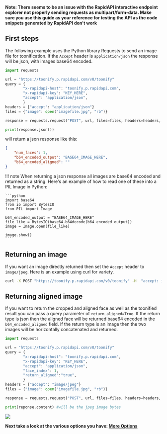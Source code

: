 **Note: There seems to be an issue with the RapidAPI interactive endpoint explorer not properly sending requests as multipart/form-data. Make sure you use this guide as your reference for testing the API as the code snippets generated by RapidAPI don't work**

## First steps

The following example uses the Python library Requests to send an image file for toonification. If the `Accept` header is `application/json` the response will be json, with images base64 encoded. 

```python
import requests

url = "https://toonify.p.rapidapi.com/v0/toonify"
query = {
        "x-rapidapi-host": "toonify.p.rapidapi.com",
        "x-rapidapi-key": "KEY_HERE",
        "accept": "application/json",
        }
headers = {"accept": "application/json"}
files = {"image": open("imagefile.jpg", "rb")}

response = requests.request("POST", url, files=files, headers=headers, params=query)

print(response.json())
```

will return a json response like this:

```json
{
    "num_faces": 1,
    "b64_encoded_output": "BASE64_IMAGE_HERE",
    "b64_encoded_aligned": ""
}
```

!!! note
    When returning a json response all images are base64 encoded and returned as a string. Here's an example of how to read one of these into a PIL Image in Python:

    ```python
    import base64
    from io import BytesIO
    from PIL import Image

    b64_encoded_output = "BASE64_IMAGE_HERE"
    file_like = BytesIO(base64.b64decode(b64_encoded_output))
    image = Image.open(file_like)

    image.show()
    ```

## Returning an image

If you want an image directly returned then set the `Accept` header to `image/jpeg`. Here is an example using curl for variety.

```bash
curl -X POST "https://toonify.p.rapidapi.com/v0/toonify" -H  "accept: image/jpeg" -H  "Content-Type: multipart/form-data" -H "x-rapidapi-host: toonify.p.rapidapi.com" -H "x-rapidapi-key: KEY_HERE" -F "image=@test.jpg;type=image/jpeg"
```


## Returning aligned image

If you want to return the cropped and aligned face as well as the toonified result you can pass a query parameter of `return_aligned=True`. If the return type is json then the aligned face will be returned base64 encoded in the `b64_encoded_aligned` field. If the return type is an image then the two images will be horizontally concatenated and returned.


```python
import requests

url = "https://toonify.p.rapidapi.com/v0/toonify"
query = {
        "x-rapidapi-host": "toonify.p.rapidapi.com",
        "x-rapidapi-key": "KEY_HERE",
        "accept": "application/json",
        "face_index": 1, 
        "return_aligned":"true",
        }
headers = {"accept": "image/jpeg"}
files = {"image": open("imagefile.jpg", "rb")}

response = requests.request("POST", url, files=files, headers=headers, params=query)

print(reponse.content) #will be the jpeg image bytes
```

![](https://assets.justinpinkney.com/toonify/images/pair.jpeg)

__Next take a look at the various options you have: [More Options](more-options)__